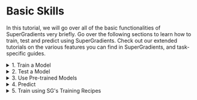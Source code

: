 # Basic Skills

In this tutorial, we will go over all of the basic functionalities of SuperGradients very briefly.
Go over the following sections to learn how to train, test and predict using SuperGradients.
Check out our extended tutorials on the various features you can find in SuperGradients, and task-specific guides.

<details>
    <summary>1. Train a Model</summary>


0. Imports:

```python
from super_gradients.common.object_names import Models
from super_gradients.training import Trainer, models
from super_gradients.training.metrics.classification_metrics import Accuracy, Top5
from super_gradients.training.dataloaders.dataloaders import cifar10_train, cifar10_val
from super_gradients.training.utils.distributed_training_utils import setup_device
```


1. Call `init_trainer()` to initialize the super_gradients environment. This should be the first thing to be called by any code running super_gradients:

```python
init_trainer()
```

2. Call <a href="device.md">setup_device()</a> according to your available hardware and needs. For example, if you want the training to be performed entirely on the CPU:

```python
setup_device("cpu")
```

In case multiple GPUs are available, it is also possible to specify the number of GPUs to launch multi-gpu DDP training:

```python
setup_device(num_gpus=4)
```

It is also possible to launch the training with whatever available hardware there is (i.e., if there are 4 GPUs available, we will launch a DDP test with four processes) by passing `num_gpus=-1`:
```python
setup_device(num_gpus=-1)

```

3. Instantiate a Trainer object:

```python
trainer = Trainer(experiment_name="my_cifar_experiment", ckpt_root_dir="/path/to/checkpoints_directory/")
```

4. <a href="models.md">Instantiate a model</a>:

```python
model = models.get(Models.RESNET18, num_classes=10)
```

5. Define <a href="Metrics.md">metrics</a> and other <a href="https://github.com/Deci-AI/super-gradients/blob/master/src/super_gradients/recipes/training_hyperparams/default_train_params.yaml">training parameters</a>:

```python
training_params = {
    "max_epochs": 20,
    "initial_lr": 0.1,
    "loss": "LabelSmoothingCrossEntropyLoss",
    "train_metrics_list": [Accuracy(), Top5()],
    "valid_metrics_list": [Accuracy(), Top5()],
    "metric_to_watch": "Accuracy",
    "greater_metric_to_watch_is_better": True,
}
```

6. Instantiate <a href="https://pytorch.org/tutorials/beginner/basics/data_tutorial.html#preparing-your-data-for-training-with-dataloaders">PyTorch data loaders</a> for training and validation:

```python
train_loader = cifar10_train()
valid_loader = cifar10_val()
```

7. Launch training:

```python
trainer.train(model=model, training_params=training_params, train_loader=train_loader, valid_loader=valid_loader)
```

</details>

<details>
    <summary>2. Test a Model</summary>

0. Imports:

```python
from super_gradients.common.object_names import Models
from super_gradients.training import Trainer, models
from super_gradients.training.metrics.classification_metrics import Accuracy, Top5
from super_gradients.training.dataloaders.dataloaders import cifar10_val
from super_gradients.training.utils.distributed_training_utils import setup_device
```

1. Call `init_trainer()` to initialize the super_gradients environment. This should be the first thing to be called by any code running super_gradients:

```python
init_trainer()
```

2. Call <a href="device.md">setup_device()</a> according to your available hardware and needs. For example, if you want the test to be performed entirely on the CPU:

```python
setup_device("cpu")
```

In case multiple GPUs are available, it is also possible to specify the number of GPUs to launch a multi-gpu DDP test:

```python
setup_device(num_gpus=4)
```

It is also possible to launch the test with whatever available hardware there is (i.e., if there are 4 GPUs available, we will launch a DDP test with four processes) by passing `num_gpus=-1`:

```python
setup_device(num_gpus=-1)
```

3. Instantiate a Trainer object:

```python
trainer = Trainer(experiment_name="test_my_cifar_experiment", ckpt_root_dir="/path/to/checkpoints_directory/")
```

4. <a href="models.md">Instantiate a model</a> and load weights to it. Learn more about the different options for loading model weights from our <a href="Checkpoints.md">checkpoints tutorial</a>:

```python
model = models.get(Models.RESNET18, num_classes=10, checkpoint_path="/path/to/checkpoints_directory/my_cifar_experiment/ckpt_best.pth")
```

5. Define <a href="Metrics.md">metrics</a> for test:

```python
test_metrics = [Accuracy(), Top5()]
```

6. Instantiate a <a href="https://pytorch.org/tutorials/beginner/basics/data_tutorial.html#preparing-your-data-for-training-with-dataloaders">PyTorch data loader</a> for testing:

```python
test_data_loader = cifar10_val()
```

7. Launch test:

```python
test_results = trainer.test(model=model, test_loader=test_data_loader, test_metrics_list=test_metrics)
print(f"Test results: Accuracy: {test_results['Accuracy']}, Top5: {test_results['Top5']}")
```

</details>

<details>
    <summary>3. Use Pre-trained Models</summary>

0. Imports:

```python
from super_gradients.common.object_names import Models
from super_gradients.training import models
from super_gradients.training.metrics.classification_metrics import Accuracy, Top5
from super_gradients.training.dataloaders.dataloaders import cifar10_train, cifar10_val
from super_gradients import Trainer, init_trainer
```

1. Call `init_trainer()` to initialize the super_gradients environment. This should be the first thing to be called by any code running super_gradients:

```python
init_trainer()
```

2. Call <a href="device.md">setup_device()</a> according to your available hardware and needs. For example, if you want the finetuning/test to be performed entirely on the CPU:

```python
setup_device("cpu")
```

In case multiple GPUs are available, it is also possible to specify the number of GPUs to launch multi-gpu DDP finetuning/test:

```python
setup_device(num_gpus=4)
```

It is also possible to launch the finetuning/test with whatever available hardware there is (i.e., if there are 4 GPUs available, a DDP finetuning/test with four processes will be launched) by passing `num_gpus=-1`:

```python
setup_device(num_gpus=-1)
```

3. Instantiate a pre-trained model from SG's <a href="http://bit.ly/3EGfKD4">model zoo</a>:

```python
model = models.get(Models.RESNET18, num_classes=10, pretrained_weights="imagenet")
```

Or use your local weights to instantiate a pre-trained model:

```python
model = models.get(Models.RESNET18, num_classes=10, checkpoint_path="/path/to/imagenet_checkpoint.pth", checkpoint_num_classes=1000)
```

Finetune or test your pre-trained model as done in the previous sections.

</details>

<details>
    <summary>4. Predict</summary>

0. Imports:

```python
from PIL import Image
import numpy as np
import requests
from super_gradients.training import models
from super_gradients.common.object_names import Models
import torchvision.transforms as T
import torch
from super_gradients.training.utils.distributed_training_utils import setup_device
```

1. Call `init_trainer()` to initialize the super_gradients environment. This should be the first thing to be called by any code running super_gradients:

```python
init_trainer()
```

2. Call <a href="device.md">setup_device()</a> according to your available hardware and needs:

```python
setup_device("cpu")
```

3. <a href="models.md">Instantiate a model</a>, load weights to it, and put it in `eval` mode:

```python
# Load the best model that we trained
best_model = models.get(Models.RESNET18, num_classes=10, checkpoint_path="/path/to/checkpoints_directory/my_cifar_experiment/ckpt_best.pth")
best_model.eval()
```

4. Create input data and preprocess it:

```python
url = "https://www.aquariumofpacific.org/images/exhibits/Magnificent_Tree_Frog_900.jpg"
image = np.array(Image.open(requests.get(url, stream=True).raw))

transforms = T.Compose([
    T.ToTensor(),
    T.Normalize(mean=(0.4914, 0.4822, 0.4465), std=(0.2023, 0.1994, 0.2010)),
    T.Resize((32, 32))
])
input_tensor = transforms(image).unsqueeze(0).to(next(best_model.parameters()).device)
```

5. Predict and visualize results:

```python
predictions = best_model(input_tensor)

classes = train_dataloader.dataset.classes
plt.xlabel(classes[torch.argmax(predictions)])
plt.imshow(image)
```

<img src="./images/frog_prediction.png" width="500">

</details>

<details>
    <summary>5. Train using SG's Training Recipes</summary>

0. Setup:
 - Clone the SG repo:

    ```shell
    git clone https://github.com/Deci-AI/super-gradients
    ```

 - Move to the root of the cloned project (where you find "requirements.txt" and "setup.py") and install super-gradients:

    ```shell
    pip install -e .
    ```

- Append super-gradients to the python path (Replace "YOUR-LOCAL-PATH" with the path to the downloaded repo) to avoid conflicts with any installed version of SG:

    ```shell
    export PYTHONPATH=$PYTHONPATH:<YOUR-LOCAL-PATH>/super-gradients/
    ```

1. Launch one of SG's <a href="https://github.com/Deci-AI/super-gradients/blob/master/src/super_gradients/recipes">training recipes</a>. For example, Resnet18 on Cifar10:

```shell
python -m super_gradients.train_from_recipe --config-name=cifar10_resnet experiment_name=my_resnet18_cifar10_experiment
```

Learn more in detail on how to launch, customize, and evaluate training recipes from our <a href="configuration_files.md">training with configuration files tutorial</a>.
</details>
